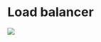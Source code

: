 #  Load balancer

![](https://s3.amazonaws.com/intranet-projects-files/holbertonschool-sysadmin_devops/275/qfdked8.png)
